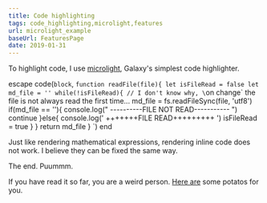 ```yaml
---
title: Code highlighting
tags: code_highlighting,microlight,features
url: microlight_example
baseUrl: FeaturesPage
date: 2019-01-31
---
```

To highlight code, I use [microlight](http://asvd.github.io/microlight/), Galaxy's simplest code highlighter.

escape code(`block`, `function readFile(file){
  let isFileRead = false
  let md_file = ''
  while(!isFileRead){ // I don't know why, \`on change\` the file is not always read the first time...
    md_file = fs.readFileSync(file, 'utf8')
    if(md_file == ''){
      console.log(" ----------FILE NOT READ----------- ")
      continue
    }else{
      console.log(' +++++++FILE READ+++++++++ ')
      isFileRead = true
    }
  }
  return md_file
}
`) end

Just like rendering mathematical expressions, rendering inline code does not work. I believe they can be fixed the same way.

The end. Puummm.

If you have read it so far, you are a weird person. [Here are](https://media.giphy.com/media/9jDrxxBuV3TDW/giphy.gif) some potatos for you.

